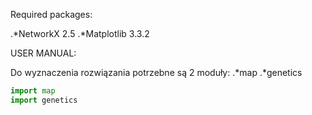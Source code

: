 Required packages:

.*NetworkX 2.5
.*Matplotlib 3.3.2

USER MANUAL:

Do wyznaczenia rozwiązania potrzebne są 2 moduły:
.*map
.*genetics

```python
import map
import genetics
```
